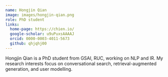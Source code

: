 ```yaml
---
name: Hongjin Qian
image: images/hongjin-qian.png
role: PhD student
links:
  home-page: https://chien.io/
  google-scholar: u9uPuxsAAAAJ
  orcid: 0000-0003-4011-5673
  github: qhjqhj00
---
```


Hongjin Qian is a PhD student from GSAI, RUC, working on NLP and IR. My research interests focus on conversational search, retrieval-augmented generation, and user modelling. 
